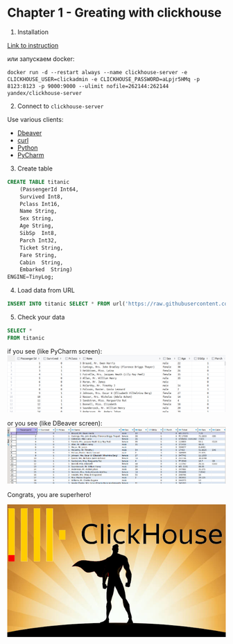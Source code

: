# Chapter 1 - Greating with clickhouse

1. Installation

[Link to instruction]()

или запускаем docker:

```
docker run -d --restart always --name clickhouse-server -e CLICKHOUSE_USER=clickadmin -e CLICKHOUSE_PASSWORD=aLpjr5HMq -p 8123:8123 -p 9000:9000 --ulimit nofile=262144:262144 yandex/clickhouse-server
```

2. Connect to `clickhouse-server`

Use various clients:
- [Dbeaver](https://clickhouse.com/docs/en/integrations/dbeaver)
- [curl](https://clickhouse.com/docs/ru/interfaces/http)
- [Python](https://github.com/mymarilyn/clickhouse-driver)
- [PyCharm](https://www.jetbrains.com/help/pycharm/clickhouse.html#connect-to-clickhouse-database)

3. Create table

```sql
CREATE TABLE titanic 
    (PassengerId Int64, 
    Survived Int8, 
    Pclass Int16, 
    Name String, 
    Sex String, 
    Age String, 
    SibSp  Int8, 
    Parch Int32, 
    Ticket String, 
    Fare String, 
    Cabin  String, 
    Embarked  String)
ENGINE=TinyLog;
```

4. Load data from URL

```sql
INSERT INTO titanic SELECT * FROM url('https://raw.githubusercontent.com/dmitrii12334/clickhouse/main/titanic', CSVWithNames, 'PassengerId Int64, Survived Int8, Pclass Int16, Name String, Sex String, Age String, SibSp Int8, Parch Int32, Ticket String, Fare String, Cabin  String, Embarked  String');
```

5. Check your data

```sql
SELECT *
FROM titanic
```

if you see (like PyCharm screen):
![pycharm_click_test.png](..%2F..%2Fimg%2Fpycharm_click_test.png)

or you see (like DBeaver screen):
![dbeaver_click_test.png](..%2F..%2Fimg%2Fdbeaver_click_test.png)

Congrats, you are superhero!

![superhero-clickhouse.jpg](..%2F..%2Fimg%2Fsuperhero-clickhouse.jpg)
